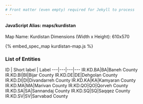 ```yaml
---
# Front matter (even empty) required for Jekyll to process
---
```


#### JavaScript Alias: maps/kurdistan

Map Name: Kurdistan
Dimensions (Width x Height): 610x570



{% embed_spec_map kurdistan-map.js %}

### List of Entities

ID | Short label | Label
---|---|---|---
IR.KD.BA|BA|Baneh County
IR.KD.BI|BI|Bijar County
IR.KD.DE|DE|Dehgolan County
IR.KD.DI|DI|Divandarreh County
IR.KD.KA|KA|Kamyaran County
IR.KD.MA|MA|Marivan County
IR.KD.QO|QO|Qorveh County
IR.KD.SA|SA|Sannandaj County
IR.KD.SQ|SQ|Saqqez County
IR.KD.SV|SV|Sarvabad County